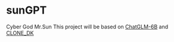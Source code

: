 # sunGPT
Cyber God Mr.Sun
This project will be based on [ChatGLM-6B](https://github.com/THUDM/ChatGLM-6B) and [CLONE_DK](https://github.com/wdkwdkwdk/CLONE_DK/tree/main) 
